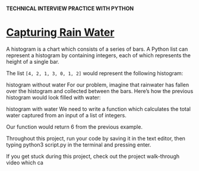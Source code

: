 #### TECHNICAL INTERVIEW PRACTICE WITH PYTHON

# [Capturing Rain Water](https://www.codecademy.com/courses/technical-interview-practice-python/projects/rain-water)

A histogram is a chart which consists of a series of bars. 
A Python list can represent a histogram by containing integers, each of which represents the height of a single bar.

The list `[4, 2, 1, 3, 0, 1, 2]` would represent the following histogram:

histogram without water
For our problem, imagine that rainwater has fallen over the histogram and collected between the bars. Here’s how the previous histogram would look filled with water:

histogram with water
We need to write a function which calculates the total water captured from an input of a list of integers.

Our function would return 6 from the previous example.

Throughout this project, run your code by saving it in the text editor, then typing python3 script.py in the terminal and pressing enter.

If you get stuck during this project, check out the project walk-through video which ca
